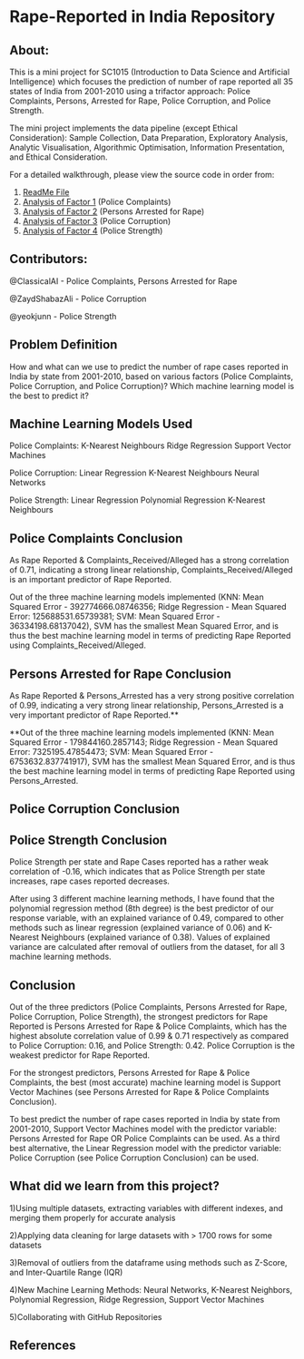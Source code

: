 # Rape-Reported in India Repository

## About:
This is a mini project for SC1015 (Introduction to Data Science and Artificial Intelligence) which focuses the prediction of number of rape reported all 35 states of India from 2001-2010 using a trifactor approach: Police Complaints, Persons, Arrested for Rape, Police Corruption, and Police Strength. 

The mini project implements the data pipeline (except Ethical Consideration): Sample Collection, Data Preparation, Exploratory Analysis, Analytic Visualisation, Algorithmic Optimisation, Information Presentation, and Ethical Consideration.

For a detailed walkthrough, please view the source code in order from:
1. [ReadMe File](https://github.com/ZaydShabazAli/SC1015MiniProject/blob/main/README.md)
2. [Analysis of Factor 1](https://github.com/ZaydShabazAli/SC1015MiniProject/blob/main/Police_Complaints_Barnabas.ipynb) (Police Complaints)
3. [Analysis of Factor 2](https://github.com/ZaydShabazAli/SC1015MiniProject/blob/main/Persons_Arrested_For_Rape_Barnabas.ipynb) (Persons Arrested for Rape)
4. [Analysis of Factor 3](https://github.com/ZaydShabazAli/SC1015MiniProject/blob/main/Police_Corruption_Zayd.ipynb) (Police Corruption)
5. [Analysis of Factor 4](https://github.com/ZaydShabazAli/SC1015MiniProject/blob/main/Police_Strength_KeJun.ipynb) (Police Strength)


## Contributors:
@ClassicalAI - Police Complaints, Persons Arrested for Rape

@ZaydShabazAli -  Police Corruption

@yeokjunn - Police Strength

## Problem Definition
How and what can we use to predict the number of rape cases reported in India by state from 2001-2010, based on various factors (Police Complaints, Police Corruption, and Police Corruption)?
Which machine learning model is the best to predict it?

## Machine Learning Models Used
Police Complaints:
K-Nearest Neighbours
Ridge Regression
Support Vector Machines

Police Corruption:
Linear Regression
K-Nearest Neighbours
Neural Networks

Police Strength:
Linear Regression
Polynomial Regression
K-Nearest Neighbours

## Police Complaints Conclusion
As Rape Reported & Complaints_Received/Alleged has a strong correlation of 0.71, indicating a strong linear relationship, Complaints_Received/Alleged is an important predictor of Rape Reported.

Out of the three machine learning models implemented (KNN: Mean Squared Error - 392774666.08746356; Ridge Regression - Mean Squared Error: 125688531.65739381; SVM: Mean Squared Error - 36334198.68137042), SVM has the smallest Mean Squared Error, and is thus the best machine learning model in terms of predicting Rape Reported using Complaints_Received/Alleged.

## Persons Arrested for Rape Conclusion
As Rape Reported & Persons_Arrested has a very strong positive correlation of 0.99, indicating a very strong linear relationship, Persons_Arrested is a very important predictor of Rape Reported.**

**Out of the three machine learning models implemented (KNN: Mean Squared Error - 179844160.2857143; Ridge Regression - Mean Squared Error: 7325195.47854473; SVM: Mean Squared Error - 6753632.837741917), SVM has the smallest Mean Squared Error, and is thus the best machine learning model in terms of predicting Rape Reported using Persons_Arrested.

## Police Corruption Conclusion

## Police Strength Conclusion
Police Strength per state and Rape Cases reported has a rather weak correlation of -0.16, which indicates that as Police Strength per state increases, rape cases reported decreases.

After using 3 different machine learning methods, I have found that the polynomial regression method (8th degree) is the best predictor of our response variable, with an explained variance of 0.49, compared to other methods such as linear regression (explained variance of 0.06) and K-Nearest Neighbours (explained variance of 0.38). Values of explained variance are calculated after removal of outliers from the dataset, for all 3 machine learning methods.

## Conclusion
Out of the three predictors (Police Complaints, Persons Arrested for Rape, Police Corruption, Police Strength), the strongest predictors for Rape Reported is Persons Arrested for Rape & Police Complaints, which has the highest absolute correlation value of 0.99 & 0.71 respectively as compared to Police Corruption: 0.16, and Police Strength: 0.42. Police Corruption is the weakest predictor for Rape Reported.

For the strongest predictors, Persons Arrested for Rape & Police Complaints, the best (most accurate) machine learning model is Support Vector Machines (see Persons Arrested for Rape & Police Complaints Conclusion). 

To best predict the number of rape cases reported in India by state from 2001-2010, Support Vector Machines model with the predictor variable: Persons Arrested for Rape OR Police Complaints can be used. As a third best alternative, the Linear Regression model with the predictor variable: Police Corruption (see Police Corruption Conclusion) can be used. 

## What did we learn from this project?
1)Using multiple datasets, extracting variables with different indexes, and merging them properly for accurate analysis

2)Applying data cleaning for large datasets with > 1700 rows for some datasets

3)Removal of outliers from the dataframe using methods such as Z-Score, and Inter-Quartile Range (IQR)

4)New Machine Learning Methods:
Neural Networks, K-Nearest Neighbors, Polynomial Regression, Ridge Regression, Support Vector Machines

5)Collaborating with GitHub Repositories

## References
